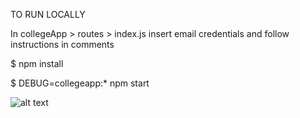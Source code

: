 TO RUN LOCALLY

In collegeApp > routes > index.js  insert email credentials and follow instructions in comments

$ npm install

$ DEBUG=collegeapp:* npm start

![alt text]("collegeApp/public/images/ss.png")

